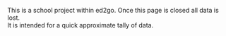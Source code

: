This is a school project within ed2go.  Once this page is closed all data is lost.  
It is intended for a quick approximate tally of data.

